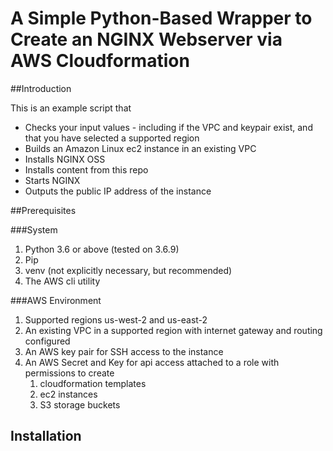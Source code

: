 # A Simple Python-Based Wrapper to Create an  NGINX Webserver via AWS Cloudformation 

##Introduction

This is an example script that 

* Checks your input values - including if the VPC and keypair exist, and that you have selected a supported region
* Builds an Amazon Linux ec2 instance in an existing VPC
* Installs NGINX OSS
* Installs content from this repo 
* Starts NGINX
* Outputs the public IP address of the instance

##Prerequisites 

###System

1. Python 3.6 or above (tested on 3.6.9)
2. Pip
3. venv (not explicitly necessary, but recommended)
4. The AWS cli utility 

###AWS Environment

1. Supported regions  us-west-2 and us-east-2
2. An existing VPC in a supported region with internet gateway and routing configured
3. An AWS key pair for SSH access to the instance
4. An AWS Secret and Key for api access attached to a role with permissions to create
    1. cloudformation templates 
   2. ec2 instances
    3. S3 storage buckets 
    
## Installation 





